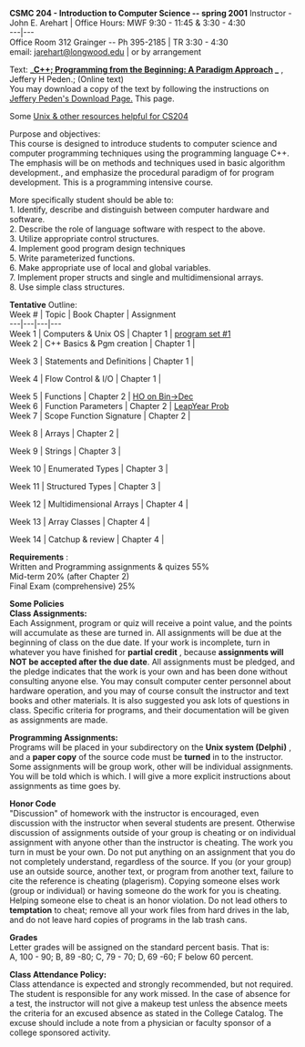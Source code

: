 **CSMC 204 - Introduction to Computer Science -- spring 2001** Instructor -
John E. Arehart  | Office Hours: MWF 9:30 - 11:45 & 3:30 - 4:30  
---|---  
Office Room 312 Grainger -- Ph 395-2185 | TR 3:30 - 4:30  
email: [jarehart@longwood.edu](mailto:jarehart@longwood.edu) | or by
arrangement  
  
Text: **_[C++; Programming from the Beginning:  A Paradigm Approach](null) _**
, Jeffery H Peden.; (Online text)  
You may download a copy of the text by following the instructions on [ Jeffery
Peden's Download Page.](http://web.lwc.edu/staff/jpeden/download.html) This
page.

Some [Unix  & other resources helpful for CS204](Resources.html)

Purpose and objectives:  
This course is designed to introduce students to computer science and computer
programming techniques using the programming language C++. The emphasis will
be on methods and techniques used in basic algorithm development., and
emphasize the procedural paradigm of for program development. This is a
programming intensive course.

More specifically student should be able to:  
1\. Identify, describe and distinguish between computer hardware and software.  
2\. Describe the role of language software with respect to the above.  
3\. Utilize appropriate control structures.  
4\. Implement good program design techniques  
5\. Write parameterized functions.  
6\. Make appropriate use of local and global variables.  
7\. Implement proper structs and single and multidimensional arrays.  
8\. Use simple class structures.

**Tentative** Outline:  
  Week # | Topic | Book Chapter  | Assignment  
---|---|---|---  
Week 1 | Computers & Unix OS | Chapter 1  | [program set #1](pgmset1.html)  
Week 2 | C++ Basics & Pgm  creation | Chapter 1  |  
  
Week 3 | Statements and Definitions | Chapter 1  |  
  
Week 4 | Flow Control & I/O | Chapter 1  |  
  
Week 5 | Functions | Chapter 2 | [HO on
Bin->Dec](../CS121Syllabus/BaseHO.html)  
Week 6 | Function Parameters | Chapter 2 | [LeapYear Prob](Leapry.html)  
Week 7 | Scope Function Signature | Chapter 2 |  
  
Week 8 | Arrays | Chapter 2 |  
  
Week 9 | Strings | Chapter 3 |  
  
Week 10 | Enumerated Types | Chapter 3 |  
  
Week 11 | Structured Types | Chapter 3 |  
  
Week 12 | Multidimensional Arrays | Chapter 4 |  
  
Week 13 | Array Classes | Chapter 4 |  
  
Week 14 | Catchup & review | Chapter 4 |  
  
  
**Requirements** :  
Written and Programming assignments  &  quizes 55%  
Mid-term 20% (after Chapter 2)  
Final Exam (comprehensive) 25%

**Some Policies**  
**Class Assignments:**  
Each Assignment, program or quiz will receive a point value, and the points
will accumulate as these are turned in.   All  assignments will be due at the
beginning of class on the due date.  If your work is incomplete, turn in
whatever you have finished for **partial credit** , because **assignments will
NOT be accepted after the due date**.   All assignments must be pledged, and
the pledge indicates that the work is your own and has been done without
consulting anyone else.  You may consult computer center personnel about
hardware operation, and you may of course consult the instructor and text
books and other materials. It is also suggested you ask lots of questions in
class.  Specific criteria for programs, and their documentation will be given
as assignments are made.

**Programming Assignments:**  
Programs will be placed in your subdirectory on the **Unix system (Delphi)** ,
and a **paper copy** of the source code must be **turned** in to the
instructor.   Some assignments will be group work, other will be individual
assignments. You will be told which is which. I will give a more explicit
instructions about assignments as time goes by.

**Honor Code**  
"Discussion" of homework with the instructor is encouraged, even discussion
with the instructor when several students are present.   Otherwise discussion
of assignments outside of your group is cheating or on individual assignment
with anyone other than the instructor is cheating.  The work you turn in must
be your own.  Do not put anything on an assignment that you do not completely
understand, regardless of the source.  If you (or your group) use an outside
source, another text, or program from another text, failure to cite the
reference is cheating (plagerism).  Copying someone elses work (group or
individual) or having someone do the work for you is cheating.  Helping
someone else to cheat is an honor violation.  Do not lead others to
**temptation** to cheat; remove all your work files from hard drives in the
lab, and do not leave hard copies of programs in the lab trash cans.

**Grades**  
Letter grades will be assigned on the standard percent basis. That is:  
A, 100 - 90; B, 89 -80; C, 79 - 70; D, 69 -60; F below 60 percent.

**Class Attendance Policy:**  
Class attendance is expected and strongly recommended, but not required.   The
student is responsible for any work missed.  In the case of absence for a
test, the instructor will not give a makeup test unless the absence meets the
criteria for an excused absence as stated in the College Catalog. The excuse
should include a note from a physician or faculty sponsor of a college
sponsored activity.  
    


